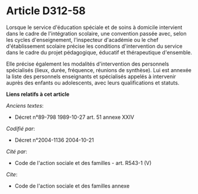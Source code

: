 # Article D312-58

Lorsque le service d'éducation spéciale et de soins à domicile intervient dans le cadre de l'intégration scolaire, une
convention passée avec, selon les cycles d'enseignement, l'inspecteur d'académie ou le chef d'établissement scolaire précise
les conditions d'intervention du service dans le cadre du projet pédagogique, éducatif et thérapeutique d'ensemble.

Elle précise également les modalités d'intervention des personnels spécialisés (lieux, durée, fréquence, réunions de
synthèse). Lui est annexée la liste des personnels enseignants et spécialisés appelés à intervenir auprès des enfants ou
adolescents, avec leurs qualifications et statuts.

**Liens relatifs à cet article**

_Anciens textes_:

  - Décret n°89-798 1989-10-27 art. 51 annexe XXIV

_Codifié par_:

  - Décret n°2004-1136 2004-10-21

_Cité par_:

  - Code de l'action sociale et des familles - art. R543-1 (V)

_Cite_:

  - Code de l'action sociale et des familles annexe
